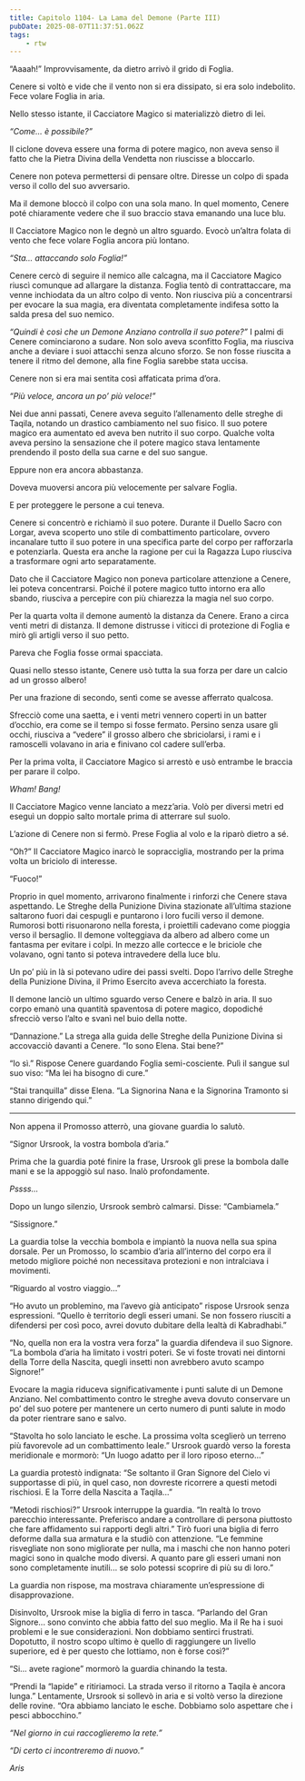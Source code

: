 ```yaml
---
title: Capitolo 1104- La Lama del Demone (Parte III)
pubDate: 2025-08-07T11:37:51.062Z
tags:
    - rtw
---
```





















“Aaaah!” Improvvisamente, da dietro arrivò il grido di Foglia.






Cenere si voltò e vide che il vento non si era dissipato, si era solo indebolito. Fece volare Foglia in aria.






Nello stesso istante, il Cacciatore Magico si materializzò dietro di lei.






<em>“Come... è possibile?”</em>






Il ciclone doveva essere una forma di potere magico, non aveva senso il fatto che la Pietra Divina della Vendetta non riuscisse a bloccarlo.






Cenere non poteva permettersi di pensare oltre. Diresse un colpo di spada verso il collo del suo avversario.






Ma il demone bloccò il colpo con una sola mano. In quel momento, Cenere poté chiaramente vedere che il suo braccio stava emanando una luce blu.






Il Cacciatore Magico non le degnò un altro sguardo. Evocò un’altra folata di vento che fece volare Foglia ancora più lontano.






<em>“Sta... attaccando solo Foglia!”</em>






Cenere cercò di seguire il nemico alle calcagna, ma il Cacciatore Magico riuscì comunque ad allargare la distanza. Foglia tentò di contrattaccare, ma venne inchiodata da un altro colpo di vento. Non riusciva più a concentrarsi per evocare la sua magia, era diventata completamente indifesa sotto la salda presa del suo nemico.






<em>“Quindi è così che un Demone Anziano controlla il suo potere?”</em> I palmi di Cenere cominciarono a sudare. Non solo aveva sconfitto Foglia, ma riusciva anche a deviare i suoi attacchi senza alcuno sforzo. Se non fosse riuscita a tenere il ritmo del demone, alla fine Foglia sarebbe stata uccisa.






Cenere non si era mai sentita così affaticata prima d’ora.






<em>“Più veloce, ancora un po’ più veloce!”</em>






Nei due anni passati, Cenere aveva seguito l’allenamento delle streghe di Taqila, notando un drastico cambiamento nel suo fisico. Il suo potere magico era aumentato ed aveva ben nutrito il suo corpo. Qualche volta aveva persino la sensazione che il potere magico stava lentamente prendendo il posto della sua carne e del suo sangue.






Eppure non era ancora abbastanza.






Doveva muoversi ancora più velocemente per salvare Foglia.






E per proteggere le persone a cui teneva.






Cenere si concentrò e richiamò il suo potere. Durante il Duello Sacro con Lorgar, aveva scoperto uno stile di combattimento particolare, ovvero incanalare tutto il suo potere in una specifica parte del corpo per rafforzarla e potenziarla. Questa era anche la ragione per cui la Ragazza Lupo riusciva a trasformare ogni arto separatamente.






Dato che il Cacciatore Magico non poneva particolare attenzione a Cenere, lei poteva concentrarsi. Poiché il potere magico tutto intorno era allo sbando, riusciva a percepire con più chiarezza la magia nel suo corpo.






Per la quarta volta il demone aumentò la distanza da Cenere. Erano a circa venti metri di distanza. Il demone distrusse i viticci di protezione di Foglia e mirò gli artigli verso il suo petto.






Pareva che Foglia fosse ormai spacciata.






Quasi nello stesso istante, Cenere usò tutta la sua forza per dare un calcio ad un grosso albero!






Per una frazione di secondo, sentì come se avesse afferrato qualcosa.






Sfrecciò come una saetta, e i venti metri vennero coperti in un batter d’occhio, era come se il tempo si fosse fermato. Persino senza usare gli occhi, riusciva a “vedere” il grosso albero che sbriciolarsi, i rami e i ramoscelli volavano in aria e finivano col cadere sull’erba.






Per la prima volta, il Cacciatore Magico si arrestò e usò entrambe le braccia per parare il colpo.






<em>Wham! Bang!</em>






Il Cacciatore Magico venne lanciato a mezz’aria. Volò per diversi metri ed eseguì un doppio salto mortale prima di atterrare sul suolo.






L’azione di Cenere non si fermò. Prese Foglia al volo e la riparò dietro a sé.






“Oh?” Il Cacciatore Magico inarcò le sopracciglia, mostrando per la prima volta un briciolo di interesse.






“Fuoco!”






Proprio in quel momento, arrivarono finalmente i rinforzi che Cenere stava aspettando. Le Streghe della Punizione Divina stazionate all’ultima stazione saltarono fuori dai cespugli e puntarono i loro fucili verso il demone. Rumorosi botti risuonarono nella foresta, i proiettili cadevano come pioggia verso il bersaglio. Il demone volteggiava da albero ad albero come un fantasma per evitare i colpi. In mezzo alle cortecce e le briciole che volavano, ogni tanto si poteva intravedere della luce blu.






Un po’ più in là si potevano udire dei passi svelti. Dopo l’arrivo delle Streghe della Punizione Divina, il Primo Esercito aveva accerchiato la foresta.






Il demone lanciò un ultimo sguardo verso Cenere e balzò in aria. Il suo corpo emanò una quantità spaventosa di potere magico, dopodiché sfrecciò verso l’alto e svanì nel buio della notte.






“Dannazione.” La strega alla guida delle Streghe della Punizione Divina si accovacciò davanti a Cenere. “Io sono Elena. Stai bene?”






“Io sì.” Rispose Cenere guardando Foglia semi-cosciente. Pulì il sangue sul suo viso: “Ma lei ha bisogno di cure.”






“Stai tranquilla” disse Elena. “La Signorina Nana e la Signorina Tramonto si stanno dirigendo qui.”






***






Non appena il Promosso atterrò, una giovane guardia lo salutò.






“Signor Ursrook, la vostra bombola d’aria.”






Prima che la guardia poté finire la frase, Ursrook gli prese la bombola dalle mani e se la appoggiò sul naso. Inalò profondamente.






<em>Pssss...</em>






Dopo un lungo silenzio, Ursrook sembrò calmarsi. Disse: “Cambiamela.”






“Sissignore.”






La guardia tolse la vecchia bombola e impiantò la nuova nella sua spina dorsale. Per un Promosso, lo scambio d’aria all’interno del corpo era il metodo migliore poiché non necessitava protezioni e non intralciava i movimenti.






“Riguardo al vostro viaggio...”






“Ho avuto un problemino, ma l’avevo già anticipato” rispose Ursrook senza espressioni. “Quello è territorio degli esseri umani. Se non fossero riusciti a difendersi per così poco, avrei dovuto dubitare della lealtà di Kabradhabi.”






“No, quella non era la vostra vera forza” la guardia difendeva il suo Signore. “La bombola d’aria ha limitato i vostri poteri. Se vi foste trovati nei dintorni della Torre della Nascita, quegli insetti non avrebbero avuto scampo Signore!”






Evocare la magia riduceva significativamente i punti salute di un Demone Anziano. Nel combattimento contro le streghe aveva dovuto conservare un po’ del suo potere per mantenere un certo numero di punti salute in modo da poter rientrare sano e salvo.






“Stavolta ho solo lanciato le esche. La prossima volta sceglierò un terreno più favorevole ad un combattimento leale.” Ursrook guardò verso la foresta meridionale e mormorò: “Un luogo adatto per il loro riposo eterno...”






La guardia protestò indignata: “Se soltanto il Gran Signore del Cielo vi supportasse di più, in quel caso, non dovreste ricorrere a questi metodi rischiosi. E la Torre della Nascita a Taqila...”






“Metodi rischiosi?” Ursrook interruppe la guardia. “In realtà lo trovo parecchio interessante. Preferisco andare a controllare di persona piuttosto che fare affidamento sui rapporti degli altri.” Tirò fuori una biglia di ferro deforme dalla sua armatura e la studiò con attenzione. “Le femmine risvegliate non sono migliorate per nulla, ma i maschi che non hanno poteri magici sono in qualche modo diversi. A quanto pare gli esseri umani non sono completamente inutili... se solo potessi scoprire di più su di loro.”






La guardia non rispose, ma mostrava chiaramente un’espressione di disapprovazione.






Disinvolto, Ursrook mise la biglia di ferro in tasca. “Parlando del Gran Signore... sono convinto che abbia fatto del suo meglio. Ma il Re ha i suoi problemi e le sue considerazioni. Non dobbiamo sentirci frustrati. Dopotutto, il nostro scopo ultimo è quello di raggiungere un livello superiore, ed è per questo che lottiamo, non è forse così?”






“Si... avete ragione” mormorò la guardia chinando la testa.






“Prendi la “lapide” e ritiriamoci. La strada verso il ritorno a Taqila è ancora lunga.” Lentamente, Ursrook si sollevò in aria e si voltò verso la direzione delle rovine. “Ora abbiamo lanciato le esche. Dobbiamo solo aspettare che i pesci abbocchino.”






<em>“Nel giorno in cui raccoglieremo la rete.”</em>






<em>“Di certo ci incontreremo di nuovo.”</em>






<em>Aris</em>


                                


                                



